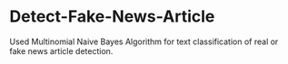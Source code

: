 # Detect-Fake-News-Article
Used Multinomial Naive Bayes Algorithm for text classification of real or fake news article detection.
